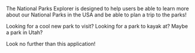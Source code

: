 The National Parks Explorer is designed to help users be able to learn more about our National Parks in the USA and
be able to plan a trip to the parks!

Looking for a cool new park to visit? Looking for a park to kayak at? Maybe a park in Utah?

Look no further than this application!